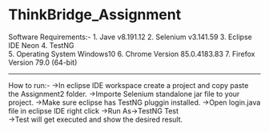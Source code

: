 # ThinkBridge_Assignment

Software Requirements:- 
	1. Jave v8.191.12
	2. Selenium v3.141.59 
	3. Eclipse IDE Neon
	4. TestNG	
	5. Operating System Windows10
	6. Chrome Version 85.0.4183.83
	7. Firefox Version 79.0 (64-bit)
  
------------------------------------------------------------------
How to run:-
	->In eclipse IDE workspace create a project and copy paste the Assignment2 folder.
	->Importe Selenium standalone jar file to your project.
  ->Make sure eclipse has TestNG pluggin installed.
	->Open login.java file in eclipse IDE right click ->Run As->TestNG Test  
	->Test will get executed and show the desired result.
